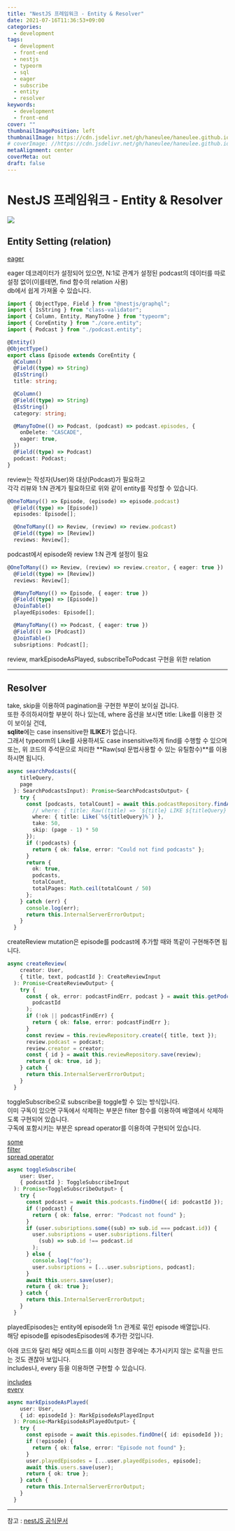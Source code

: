 ```yaml
---
title: "NestJS 프레임워크 - Entity & Resolver"
date: 2021-07-16T11:36:53+09:00
categories:
  - development
tags:
  - development
  - front-end
  - nestjs
  - typeorm
  - sql
  - eager
  - subscribe
  - entity
  - resolver
keywords:
  - development
  - front-end
cover: ""
thumbnailImagePosition: left
thumbnailImage: https://cdn.jsdelivr.net/gh/haneulee/haneulee.github.io/img/post/nestjs/img-1.png
# coverImage: //https://cdn.jsdelivr.net/gh/haneulee/haneulee.github.io/img/post/hugo/github-site.png
metaAlignment: center
coverMeta: out
draft: false
---
```


<!--toc-->

# NestJS 프레임워크 - Entity & Resolver

![](https://cdn.jsdelivr.net/gh/haneulee/haneulee.github.io/img/post/nestjs/img-1.png)

## Entity Setting (relation)

[eager](https://typeorm.io/#/eager-and-lazy-relations/eager-relations)

eager 데코레이터가 설정되어 있으면, N:1로 관계가 설정된 podcast의 데이터를 따로 설정 없이(이를테면, find 함수의 relation 사용)  
db에서 쉽게 가져올 수 있습니다.

```ts
import { ObjectType, Field } from "@nestjs/graphql";
import { IsString } from "class-validator";
import { Column, Entity, ManyToOne } from "typeorm";
import { CoreEntity } from "./core.entity";
import { Podcast } from "./podcast.entity";

@Entity()
@ObjectType()
export class Episode extends CoreEntity {
  @Column()
  @Field((type) => String)
  @IsString()
  title: string;

  @Column()
  @Field((type) => String)
  @IsString()
  category: string;

  @ManyToOne(() => Podcast, (podcast) => podcast.episodes, {
    onDelete: "CASCADE",
    eager: true,
  })
  @Field((type) => Podcast)
  podcast: Podcast;
}
```

review는 작성자(User)와 대상(Podcast)가 필요하고  
각각 리뷰와 1:N 관계가 필요하므로 위와 같이 entity를 작성할 수 있습니다.

```ts
@OneToMany(() => Episode, (episode) => episode.podcast)
  @Field((type) => [Episode])
  episodes: Episode[];

  @OneToMany(() => Review, (review) => review.podcast)
  @Field((type) => [Review])
  reviews: Review[];
```

podcast에서 episode와 review 1:N 관계 설정이 필요

```ts
@OneToMany(() => Review, (review) => review.creator, { eager: true })
  @Field((type) => [Review])
  reviews: Review[];

  @ManyToMany(() => Episode, { eager: true })
  @Field((type) => [Episode])
  @JoinTable()
  playedEpisodes: Episode[];

  @ManyToMany(() => Podcast, { eager: true })
  @Field(() => [Podcast])
  @JoinTable()
  subsriptions: Podcast[];
```

review, markEpisodeAsPlayed, subscribeToPodcast 구현을 위한 relation

<!--adsense-->

---

## Resolver

take, skip을 이용하여 pagination을 구현한 부분이 보이실 겁니다.  
또한 주의하셔야할 부분이 하나 있는데, where 옵션을 보시면 title: Like를 이용한 것이 보이실 건데,  
**sqlite**에는 case insensitive한 **ILIKE**가 없습니다.  
그래서 typeorm의 Like를 사용하셔도 case insensitive하게 find를 수행할 수 있으며  
또는, 위 코드의 주석문으로 처리한 **Raw(sql 문법사용할 수 있는 유틸함수)**를 이용하시면 됩니다.

```ts
async searchPodcasts({
    titleQuery,
    page
  }: SearchPodcastsInput): Promise<SearchPodcastsOutput> {
    try {
      const [podcasts, totalCount] = await this.podcastRepository.findAndCount({
        // where: { title: Raw((title) => `${title} LIKE ${titleQuery}`) },
        where: { title: Like(`%${titleQuery}%`) },
        take: 50,
        skip: (page - 1) * 50
      });
      if (!podcasts) {
        return { ok: false, error: "Could not find podcasts" };
      }
      return {
        ok: true,
        podcasts,
        totalCount,
        totalPages: Math.ceil(totalCount / 50)
      };
    } catch (err) {
      console.log(err);
      return this.InternalServerErrorOutput;
    }
  }

```

createReview mutation은 episode를 podcast에 추가할 때와 똑같이 구현해주면 됩니다.

```ts
async createReview(
    creator: User,
    { title, text, podcastId }: CreateReviewInput
  ): Promise<CreateReviewOutput> {
    try {
      const { ok, error: podcastFindErr, podcast } = await this.getPodcast(
        podcastId
      );
      if (!ok || podcastFindErr) {
        return { ok: false, error: podcastFindErr };
      }
      const review = this.reviewRepository.create({ title, text });
      review.podcast = podcast;
      review.creator = creator;
      const { id } = await this.reviewRepository.save(review);
      return { ok: true, id };
    } catch {
      return this.InternalServerErrorOutput;
    }
  }
```

toggleSubscribe으로 subscribe을 toggle할 수 있는 방식입니다.  
이미 구독이 있으면 구독에서 삭제하는 부분은 filter 함수를 이용하여 배열에서 삭제하도록 구현되어 있습니다.  
구독에 포함시키는 부분은 spread operator를 이용하여 구현되어 있습니다.

[some](https://developer.mozilla.org/ko/docs/Web/JavaScript/Reference/Global_Objects/Array/some)  
[filter](https://developer.mozilla.org/ko/docs/Web/JavaScript/Reference/Global_Objects/Array/filter)  
[spread operator](https://developer.mozilla.org/ko/docs/Web/JavaScript/Reference/Operators/Spread_syntax)

```ts
async toggleSubscribe(
    user: User,
    { podcastId }: ToggleSubscribeInput
  ): Promise<ToggleSubscribeOutput> {
    try {
      const podcast = await this.podcasts.findOne({ id: podcastId });
      if (!podcast) {
        return { ok: false, error: "Podcast not found" };
      }
      if (user.subsriptions.some((sub) => sub.id === podcast.id)) {
        user.subsriptions = user.subsriptions.filter(
          (sub) => sub.id !== podcast.id
        );
      } else {
        console.log("foo");
        user.subsriptions = [...user.subsriptions, podcast];
      }
      await this.users.save(user);
      return { ok: true };
    } catch {
      return this.InternalServerErrorOutput;
    }
  }
```

playedEpisodes는 entity에 episode와 1:n 관계로 묶인 episode 배열입니다.  
해당 episode를 episodesEpisodes에 추가한 것입니다.

아래 코드와 달리 해당 에피소드를 이미 시청한 경우에는 추가시키지 않는 로직을 만드는 것도 괜찮아 보입니다.  
includes나, every 등을 이용하면 구현할 수 있습니다.

[includes](https://developer.mozilla.org/ko/docs/Web/JavaScript/Reference/Global_Objects/Array/includes)  
[every](https://developer.mozilla.org/ko/docs/Web/JavaScript/Reference/Global_Objects/Array/every)

```ts
async markEpisodeAsPlayed(
    user: User,
    { id: episodeId }: MarkEpisodeAsPlayedInput
  ): Promise<MarkEpisodeAsPlayedOutput> {
    try {
      const episode = await this.episodes.findOne({ id: episodeId });
      if (!episode) {
        return { ok: false, error: "Episode not found" };
      }
      user.playedEpisodes = [...user.playedEpisodes, episode];
      await this.users.save(user);
      return { ok: true };
    } catch {
      return this.InternalServerErrorOutput;
    }
  }
```

---

참고 :
[nestJS 공식문서](https://docs.nestjs.com/)
